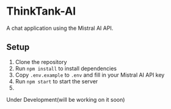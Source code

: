 # ThinkTank-AI

A chat application using the Mistral AI API.

## Setup

1. Clone the repository
2. Run `npm install` to install dependencies
3. Copy `.env.example` to `.env` and fill in your Mistral AI API key
4. Run `npm start` to start the server
5. 
Under Development(will be working on it soon)
